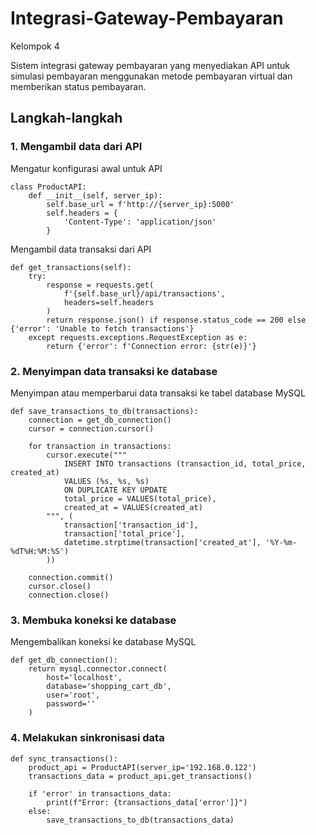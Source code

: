 # Integrasi-Gateway-Pembayaran
Kelompok 4

Sistem integrasi gateway pembayaran yang menyediakan API untuk simulasi pembayaran menggunakan metode pembayaran virtual dan memberikan status pembayaran.

## Langkah-langkah

### 1. Mengambil data dari API
Mengatur konfigurasi awal untuk API

```
class ProductAPI:
    def __init__(self, server_ip):
        self.base_url = f'http://{server_ip}:5000'
        self.headers = {
            'Content-Type': 'application/json'
        }
```

Mengambil data transaksi dari API

```
def get_transactions(self):
    try:
        response = requests.get(
            f'{self.base_url}/api/transactions',
            headers=self.headers
        )
        return response.json() if response.status_code == 200 else {'error': 'Unable to fetch transactions'}
    except requests.exceptions.RequestException as e:
        return {'error': f'Connection error: {str(e)}'}
```

### 2. Menyimpan data transaksi ke database

Menyimpan atau memperbarui data transaksi ke tabel database MySQL

```
def save_transactions_to_db(transactions):
    connection = get_db_connection()
    cursor = connection.cursor()

    for transaction in transactions:
        cursor.execute("""
            INSERT INTO transactions (transaction_id, total_price, created_at)
            VALUES (%s, %s, %s)
            ON DUPLICATE KEY UPDATE
            total_price = VALUES(total_price),
            created_at = VALUES(created_at)
        """, (
            transaction['transaction_id'], 
            transaction['total_price'], 
            datetime.strptime(transaction['created_at'], '%Y-%m-%dT%H:%M:%S')
        ))

    connection.commit()
    cursor.close()
    connection.close()
```

### 3. Membuka koneksi ke database

Mengembalikan koneksi ke database MySQL
```
def get_db_connection():
    return mysql.connector.connect(
        host='localhost',         
        database='shopping_cart_db', 
        user='root',               
        password=''                
    )
```

### 4. Melakukan sinkronisasi data 

```
def sync_transactions():
    product_api = ProductAPI(server_ip='192.168.0.122')
    transactions_data = product_api.get_transactions()

    if 'error' in transactions_data:
        print(f"Error: {transactions_data['error']}")
    else:
        save_transactions_to_db(transactions_data)
```


